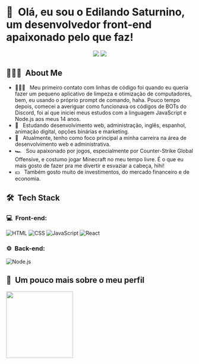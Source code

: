 <h1>👋 &nbsp;Olá, eu sou o Edilando Saturnino, um desenvolvedor front-end apaixonado pelo que faz!</h1>

  <div align="center"> 
  <a href="https://www.instagram.com/edilandosaturnino/" target="_blank"><img src="https://img.shields.io/badge/-Instagram-%23E4405F?style=for-the-badge&logo=instagram&logoColor=white" target="_blank"></a>
  <a href="https://www.linkedin.com/in/edilando/" target="_blank"><img src="https://img.shields.io/badge/-LinkedIn-%230077B5?style=for-the-badge&logo=linkedin&logoColor=white" target="_blank"></a>
 </div>

<h2> 👨🏻‍💻 &nbsp;About Me </h2>

- 👨🏻‍💻 &nbsp; Meu primeiro contato com linhas de código foi quando eu queria fazer um pequeno aplicativo de limpeza e otimização de computadores, bem, eu usando o próprio prompt de comando, haha. Pouco tempo depois, comecei a averiguar como funcionava os códigos de BOTs do Discord, foi aí que iniciei meus estudos com a linguagem JavaScript e Node.js aos meus 14 anos.
- 💚 &nbsp; Estudando desenvolvimento web, administração, inglês, espanhol, animação digital, opções binárias e marketing.
- 🚀 &nbsp; Atualmente, tenho como foco principal a minha carreira na área de desenvolvimento web e administrativa.
- 🏎 &nbsp; Sou apaixonado por jogos, especialmente por Counter-Strike Global Offensive, e costumo jogar Minecraft no meu tempo livre. É o que eu mais gosto de fazer pra me divertir e esvaziar a cabeça, hihi!
- 💵 &nbsp; Também gosto muito de investimentos, do mercado financeiro e de economia.

<h2> 🛠 &nbsp;Tech Stack</h2>
<h3>💻 &nbsp;Front-end:</h3>

![HTML](https://img.shields.io/badge/-HTML-333333?style=flat&logo=HTML5)
![CSS](https://img.shields.io/badge/-CSS-333333?style=flat&logo=CSS3&logoColor=1572B6)
![JavaScript](https://img.shields.io/badge/-JavaScript-333333?style=flat&logo=javascript)
![React](https://img.shields.io/badge/-React-333333?style=flat&logo=react)

<h3>⚙️ &nbsp;Back-end:</h3>

![Node.js](https://img.shields.io/badge/-Node.js-333333?style=flat&logo=node.js)

<h2>🚀 &nbsp;Um pouco mais sobre o meu perfil</h2>

<div>
  <a href="https://github.com/edilandosaturnino">
  <img height="180em" src="https://github-readme-stats.vercel.app/api?username=edilandosaturnino&show_icons=true&theme=github_dark"/>
    </div>
